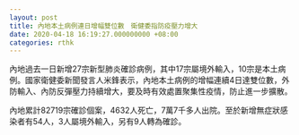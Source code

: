 ```yaml
---
layout: post
title: 內地本土病例連日增幅雙位數　衛健委指防疫壓力增大　
date: 2020-04-18 16:19:27.000000000 +08:00
categories: rthk
---
```


內地過去一日新增27宗新型肺炎確診病例，其中17宗屬境外輸入，10宗是本土病例。國家衛健委新聞發言人米鋒表示，內地本土病例的增幅連續4日達雙位數，外防輸入、內防反彈壓力持續增大，要及時有效處置聚集性疫情，防止進一步擴散。

內地累計82719宗確診個案，4632人死亡，7萬7千多人出院。至於新增無症狀感染者有54人，3人屬境外輸入，另有9人轉為確診。

